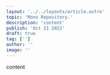 ```yaml
---
layout: '../../layouts/article.astro'
topic: 'Mono Repository.'
description: 'content'
publish: 'Oct 21 2022'
draft: true
tag: ['']
author: ''
image: ''
---
```


content
